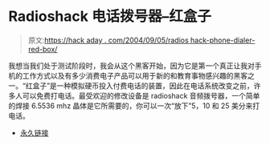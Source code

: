 # Radioshack 电话拨号器–红盒子

> 原文:[https://hack aday . com/2004/09/05/radios hack-phone-dialer-red-box/](https://hackaday.com/2004/09/05/radioshack-phone-dialer-red-box/)

我想当我们处于测试阶段时，我会从这个黑客开始，因为它是第一个真正让我对手机的工作方式以及有多少消费电子产品可以用于新的和教育事物感兴趣的黑客之一。“红盒子”是一种模拟硬币投入付费电话的装置，因此在电话系统改变之前，许多人可以免费打电话。最受欢迎的修改设备是 radioshack 音频拨号器，一个简单的焊接 6.5536 mhz 晶体是它所需要的，你可以一次“放下”5，10 和 25 美分来打电话。

*   [永久链接](http://www.phonelosers.org/redboxtonedial.html)